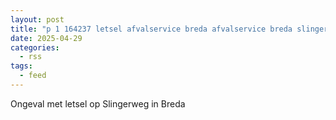 ```yaml
---
layout: post
title: "p 1 164237 letsel afvalservice breda afvalservice breda slingerweg breda"
date: 2025-04-29
categories: 
  - rss
tags: 
  - feed
---
```


Ongeval met letsel op Slingerweg in Breda
